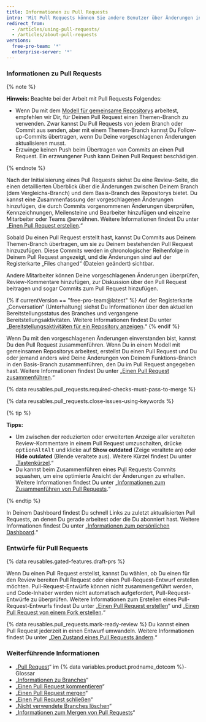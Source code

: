 ```yaml
---
title: Informationen zu Pull Requests
intro: 'Mit Pull Requests können Sie andere Benutzer über Änderungen informieren, die Sie an einen Branch in einem Repository auf {% data variables.product.product_name %} gepusht haben. Sobald ein Pull Request geöffnet ist, kannst Du die potenziellen Änderungen mit Mitarbeitern diskutieren und überprüfen und Follow-up-Commits hinzufügen, bevor Deine Änderungen in den Basis-Branch übertragen werden.'
redirect_from:
  - /articles/using-pull-requests/
  - /articles/about-pull-requests
versions:
  free-pro-team: '*'
  enterprise-server: '*'
---
```


### Informationen zu Pull Requests

{% note %}

**Hinweis:** Beachte bei der Arbeit mit Pull Requests Folgendes:
* Wenn Du mit dem [Modell für gemeinsame Repositorys](/articles/about-collaborative-development-models) arbeitest, empfehlen wir Dir, für Deinen Pull Request einen Themen-Branch zu verwenden. Zwar kannst Du Pull Requests von jedem Branch oder Commit aus senden, aber mit einem Themen-Branch kannst Du Follow-up-Commits übertragen, wenn Du Deine vorgeschlagenen Änderungen aktualisieren musst.
* Erzwinge keinen Push beim Übertragen von Commits an einen Pull Request. Ein erzwungener Push kann Deinen Pull Request beschädigen.

{% endnote %}

Nach der Initialisierung eines Pull Requests siehst Du eine Review-Seite, die einen detaillierten Überblick über die Änderungen zwischen Deinem Branch (dem Vergleichs-Branch) und dem Basis-Branch des Repositorys bietet. Du kannst eine Zusammenfassung der vorgeschlagenen Änderungen hinzufügen, die durch Commits vorgenommenen Änderungen überprüfen, Kennzeichnungen, Meilensteine und Bearbeiter hinzufügen und einzelne Mitarbeiter oder Teams @erwähnen. Weitere Informationen findest Du unter „[Einen Pull Request erstellen](/articles/creating-a-pull-request).“

Sobald Du einen Pull Request erstellt hast, kannst Du Commits aus Deinem Themen-Branch übertragen, um sie zu Deinem bestehenden Pull Request hinzuzufügen. Diese Commits werden in chronologischer Reihenfolge in Deinem Pull Request angezeigt, und die Änderungen sind auf der Registerkarte „Files changed“ (Dateien geändert) sichtbar.

Andere Mitarbeiter können Deine vorgeschlagenen Änderungen überprüfen, Review-Kommentare hinzufügen, zur Diskussion über den Pull Request beitragen und sogar Commits zum Pull Request hinzufügen.

{% if currentVersion == "free-pro-team@latest" %}
Auf der Registerkarte „Conversation“ (Unterhaltung) siehst Du Informationen über den aktuellen Bereitstellungsstatus des Branches und vergangene Bereitstellungsaktivitäten. Weitere Informationen findest Du unter „[Bereitstellungsaktivitäten für ein Repository anzeigen](/articles/viewing-deployment-activity-for-your-repository).“
{% endif %}

Wenn Du mit den vorgeschlagenen Änderungen einverstanden bist, kannst Du den Pull Request zusammenführen. Wenn Du in einem Modell mit gemeinsamen Repositorys arbeitest, erstellst Du einen Pull Request und Du oder jemand anders wird Deine Änderungen von Deinem Funktions-Branch in den Basis-Branch zusammenführen, den Du im Pull Request angegeben hast. Weitere Informationen findest Du unter „[Einen Pull Request zusammenführen](/articles/merging-a-pull-request).“

{% data reusables.pull_requests.required-checks-must-pass-to-merge %}

{% data reusables.pull_requests.close-issues-using-keywords %}

{% tip %}

**Tipps:**
- Um zwischen der reduzierten oder erweiterten Anzeige aller veralteten Review-Kommentare in einem Pull Request umzuschalten, drücke <span class="platform-mac"><kbd>option</kbd></span><span class="platform-linux"><kbd>Alt</kbd></span><span class="platform-windows"><kbd>Alt</kbd></span> und klicke auf **Show outdated** (Zeige veraltete an) oder **Hide outdated** (Blende veraltete aus). Weitere Kürzel findest Du unter „[Tastenkürzel](/articles/keyboard-shortcuts).“
- Du kannst beim Zusammenführen eines Pull Requests Commits squashen, um eine optimierte Ansicht der Änderungen zu erhalten. Weitere Informationen findest Du unter „[Informationen zum Zusammenführen von Pull Requests](/articles/about-pull-request-merges).“

{% endtip %}

In Deinem Dashboard findest Du schnell Links zu zuletzt aktualisierten Pull Requests, an denen Du gerade arbeitest oder die Du abonniert hast. Weitere Informationen findest Du unter „[Informationen zum persönlichen Dashboard](/articles/about-your-personal-dashboard).“

### Entwürfe für Pull Requests

{% data reusables.gated-features.draft-prs %}

Wenn Du einen Pull Request erstellst, kannst Du wählen, ob Du einen für den Review bereiten Pull Request oder einen Pull-Request-Entwurf erstellen möchten. Pull-Request-Entwürfe können nicht zusammengeführt werden, und Code-Inhaber werden nicht automatisch aufgefordert, Pull-Request-Entwürfe zu überprüfen. Weitere Informationen zum Erstellen eines Pull-Request-Entwurfs findest Du unter „[Einen Pull Request erstellen](/articles/creating-a-pull-request)“ und „[Einen Pull Request von einem Fork erstellen](/articles/creating-a-pull-request-from-a-fork).“

{% data reusables.pull_requests.mark-ready-review %} Du kannst einen Pull Request jederzeit in einen Entwurf umwandeln. Weitere Informationen findest Du unter „[Den Zustand eines Pull Requests ändern](/articles/changing-the-stage-of-a-pull-request).“

### Weiterführende Informationen

- „[Pull Request](/articles/github-glossary/#pull-request)“ im {% data variables.product.prodname_dotcom %}-Glossar
- „[Informationen zu Branches](/articles/about-branches)“
- „[Einen Pull Request kommentieren](/articles/commenting-on-a-pull-request)“
- „[Einen Pull Request mergen](/articles/merging-a-pull-request)“
- „[Einen Pull Request schließen](/articles/closing-a-pull-request)“
- „[Nicht verwendete Branches löschen](/articles/deleting-unused-branches)“
- „[Informationen zum Mergen von Pull Requests](/articles/about-pull-request-merges)“
